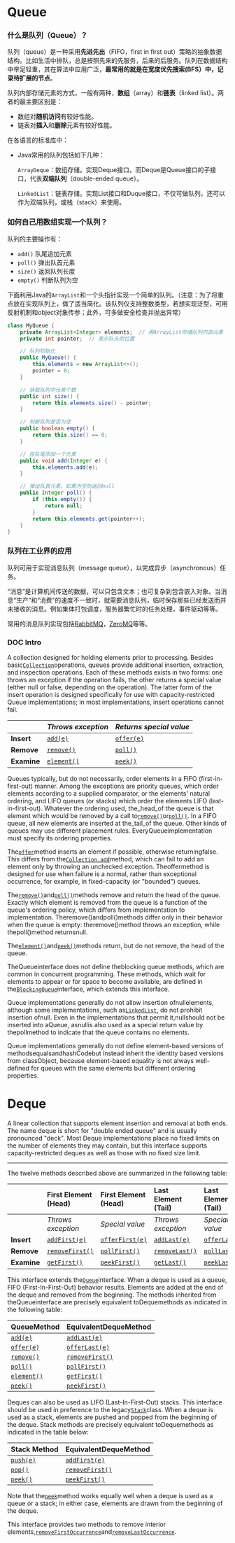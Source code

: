 # Queue

### 什么是队列（Queue）？

队列（queue）是一种采用**先进先出**（FIFO，first in first out）策略的抽象数据结构。比如生活中排队，总是按照先来的先服务，后来的后服务。队列在数据结构中举足轻重，其在算法中应用广泛，**最常用的就是在宽度优先搜索\(BFS）中，记录待扩展的节点**。

队列内部存储元素的方式，一般有两种，**数组**（array）和**链表**（linked list）。两者的最主要区别是：

* 数组对**随机访问**有较好性能。
* 链表对**插入**和**删除**元素有较好性能。

在各语言的标准库中：

* Java常用的队列包括如下几种：

  `ArrayDeque`：数组存储。实现Deque接口，而Deque是Queue接口的子接口，代表**双端队列**（double-ended queue）。

  `LinkedList`：链表存储。实现List接口和Duque接口，不仅可做队列，还可以作为双端队列，或栈（stack）来使用。

### 如何自己用数组实现一个队列？

队列的主要操作有：

* `add()`
  队尾追加元素
* `poll()`
  弹出队首元素
* `size()`
  返回队列长度
* `empty()`
  判断队列为空

下面利用Java的`ArrayList`和一个头指针实现一个简单的队列。（注意：为了将重点放在实现队列上，做了适当简化。该队列仅支持整数类型，若想实现泛型，可用反射机制和object对象传参；此外，可多做安全检查并抛出异常）

```java
class MyQueue {
    private ArrayList<Integer> elements;  // 用ArrayList存储队列内部元素
    private int pointer;  // 表示队头的位置

    // 队列初始化
    public MyQueue() {
        this.elements = new ArrayList<>();
        pointer = 0;
    }

    // 获取队列中元素个数
    public int size() {
        return this.elements.size() - pointer;
    }

    // 判断队列是否为空
    public boolean empty() {
        return this.size() == 0;
    }

    // 在队尾添加一个元素
    public void add(Integer e) {
        this.elements.add(e);
    }

    // 弹出队首元素，如果为空则返回null
    public Integer poll() {
        if (this.empty()) {
            return null;
        }
        return this.elements.get(pointer++);
    }
}
```

### 队列在工业界的应用

队列可用于实现消息队列（message queue），以完成异步（asynchronous）任务。

“消息”是计算机间传送的数据，可以只包含文本；也可复杂到包含嵌入对象。当消息“生产”和“消费”的速度不一致时，就需要消息队列，临时保存那些已经发送而并未接收的消息。例如集体打包调度，服务器繁忙时的任务处理，事件驱动等等。

常用的消息队列实现包括[RabbitMQ](http://www.rabbitmq.com/)，[ZeroMQ](http://zeromq.org/)等等。

### DOC Intro

A collection designed for holding elements prior to processing. Besides basic[`Collection`](https://docs.oracle.com/javase/7/docs/api/java/util/Collection.html)operations, queues provide additional insertion, extraction, and inspection operations. Each of these methods exists in two forms: one throws an exception if the operation fails, the other returns a special value \(either null or false, depending on the operation\). The latter form of the insert operation is designed specifically for use with capacity-restricted Queue implementations; in most implementations, insert operations cannot fail.

|  | _Throws exception_ | _Returns special value_ |
| :--- | :--- | :--- |
| **Insert** | [`add(e)`](https://docs.oracle.com/javase/7/docs/api/java/util/Queue.html#add%28E%29) | [`offer(e)`](https://docs.oracle.com/javase/7/docs/api/java/util/Queue.html#offer%28E%29) |
| **Remove** | [`remove()`](https://docs.oracle.com/javase/7/docs/api/java/util/Queue.html#remove%28%29) | [`poll()`](https://docs.oracle.com/javase/7/docs/api/java/util/Queue.html#poll%28%29) |
| **Examine** | [`element()`](https://docs.oracle.com/javase/7/docs/api/java/util/Queue.html#element%28%29) | [`peek()`](https://docs.oracle.com/javase/7/docs/api/java/util/Queue.html#peek%28%29) |

Queues typically, but do not necessarily, order elements in a FIFO \(first-in-first-out\) manner. Among the exceptions are priority queues, which order elements according to a supplied comparator, or the elements' natural ordering, and LIFO queues \(or stacks\) which order the elements LIFO \(last-in-first-out\). Whatever the ordering used, the\_head\_of the queue is that element which would be removed by a call to[`remove()`](https://docs.oracle.com/javase/7/docs/api/java/util/Queue.html#remove%28%29)or[`poll()`](https://docs.oracle.com/javase/7/docs/api/java/util/Queue.html#poll%28%29). In a FIFO queue, all new elements are inserted at the\_tail\_of the queue. Other kinds of queues may use different placement rules. EveryQueueimplementation must specify its ordering properties.

The[`offer`](https://docs.oracle.com/javase/7/docs/api/java/util/Queue.html#offer%28E%29)method inserts an element if possible, otherwise returningfalse. This differs from the[`Collection.add`](https://docs.oracle.com/javase/7/docs/api/java/util/Collection.html#add%28E%29)method, which can fail to add an element only by throwing an unchecked exception. Theoffermethod is designed for use when failure is a normal, rather than exceptional occurrence, for example, in fixed-capacity \(or "bounded"\) queues.

The[`remove()`](https://docs.oracle.com/javase/7/docs/api/java/util/Queue.html#remove%28%29)and[`poll()`](https://docs.oracle.com/javase/7/docs/api/java/util/Queue.html#poll%28%29)methods remove and return the head of the queue. Exactly which element is removed from the queue is a function of the queue's ordering policy, which differs from implementation to implementation. Theremove\(\)andpoll\(\)methods differ only in their behavior when the queue is empty: theremove\(\)method throws an exception, while thepoll\(\)method returnsnull.

The[`element()`](https://docs.oracle.com/javase/7/docs/api/java/util/Queue.html#element%28%29)and[`peek()`](https://docs.oracle.com/javase/7/docs/api/java/util/Queue.html#peek%28%29)methods return, but do not remove, the head of the queue.

TheQueueinterface does not define theblocking queue methods, which are common in concurrent programming. These methods, which wait for elements to appear or for space to become available, are defined in the[`BlockingQueue`](https://docs.oracle.com/javase/7/docs/api/java/util/concurrent/BlockingQueue.html)interface, which extends this interface.

Queue implementations generally do not allow insertion ofnullelements, although some implementations, such as[`LinkedList`](https://docs.oracle.com/javase/7/docs/api/java/util/LinkedList.html), do not prohibit insertion ofnull. Even in the implementations that permit it,nullshould not be inserted into aQueue, asnullis also used as a special return value by thepollmethod to indicate that the queue contains no elements.

Queue implementations generally do not define element-based versions of methodsequalsandhashCodebut instead inherit the identity based versions from classObject, because element-based equality is not always well-defined for queues with the same elements but different ordering properties.

# Deque

A linear collection that supports element insertion and removal at both ends. The name deque is short for "double ended queue" and is usually pronounced "deck". Most Deque implementations place no fixed limits on the number of elements they may contain, but this interface supports capacity-restricted deques as well as those with no fixed size limit.

---

The twelve methods described above are summarized in the following table:

|  | **First Element \(Head\)** | **First Element \(Head\)** | **Last Element \(Tail\)** | **Last Element \(Tail\)** |
| :--- | :--- | :--- | :--- | :--- |
|  | _Throws exception_ | _Special value_ | _Throws exception_ | _Special value_ |
| **Insert** | [`addFirst(e)`](https://docs.oracle.com/javase/7/docs/api/java/util/Deque.html#addFirst%28E%29) | [`offerFirst(e)`](https://docs.oracle.com/javase/7/docs/api/java/util/Deque.html#offerFirst%28E%29) | [`addLast(e)`](https://docs.oracle.com/javase/7/docs/api/java/util/Deque.html#addLast%28E%29) | [`offerLast(e)`](https://docs.oracle.com/javase/7/docs/api/java/util/Deque.html#offerLast%28E%29) |
| **Remove** | [`removeFirst()`](https://docs.oracle.com/javase/7/docs/api/java/util/Deque.html#removeFirst%28%29) | [`pollFirst()`](https://docs.oracle.com/javase/7/docs/api/java/util/Deque.html#pollFirst%28%29) | [`removeLast()`](https://docs.oracle.com/javase/7/docs/api/java/util/Deque.html#removeLast%28%29) | [`pollLast()`](https://docs.oracle.com/javase/7/docs/api/java/util/Deque.html#pollLast%28%29) |
| **Examine** | [`getFirst()`](https://docs.oracle.com/javase/7/docs/api/java/util/Deque.html#getFirst%28%29) | [`peekFirst()`](https://docs.oracle.com/javase/7/docs/api/java/util/Deque.html#peekFirst%28%29) | [`getLast()`](https://docs.oracle.com/javase/7/docs/api/java/util/Deque.html#getLast%28%29) | [`peekLast()`](https://docs.oracle.com/javase/7/docs/api/java/util/Deque.html#peekLast%28%29) |

This interface extends the[`Queue`](https://docs.oracle.com/javase/7/docs/api/java/util/Queue.html)interface. When a deque is used as a queue, FIFO \(First-In-First-Out\) behavior results. Elements are added at the end of the deque and removed from the beginning. The methods inherited from theQueueinterface are precisely equivalent toDequemethods as indicated in the following table:

| **QueueMethod** | **EquivalentDequeMethod** |
| :--- | :--- |
| [`add(e)`](https://docs.oracle.com/javase/7/docs/api/java/util/Queue.html#add%28E%29) | [`addLast(e)`](https://docs.oracle.com/javase/7/docs/api/java/util/Deque.html#addLast%28E%29) |
| [`offer(e)`](https://docs.oracle.com/javase/7/docs/api/java/util/Queue.html#offer%28E%29) | [`offerLast(e)`](https://docs.oracle.com/javase/7/docs/api/java/util/Deque.html#offerLast%28E%29) |
| [`remove()`](https://docs.oracle.com/javase/7/docs/api/java/util/Queue.html#remove%28%29) | [`removeFirst()`](https://docs.oracle.com/javase/7/docs/api/java/util/Deque.html#removeFirst%28%29) |
| [`poll()`](https://docs.oracle.com/javase/7/docs/api/java/util/Queue.html#poll%28%29) | [`pollFirst()`](https://docs.oracle.com/javase/7/docs/api/java/util/Deque.html#pollFirst%28%29) |
| [`element()`](https://docs.oracle.com/javase/7/docs/api/java/util/Queue.html#element%28%29) | [`getFirst()`](https://docs.oracle.com/javase/7/docs/api/java/util/Deque.html#getFirst%28%29) |
| [`peek()`](https://docs.oracle.com/javase/7/docs/api/java/util/Queue.html#peek%28%29) | [`peekFirst()`](https://docs.oracle.com/javase/7/docs/api/java/util/Deque.html#peek%28%29) |

Deques can also be used as LIFO \(Last-In-First-Out\) stacks. This interface should be used in preference to the legacy[`Stack`](https://docs.oracle.com/javase/7/docs/api/java/util/Stack.html)class. When a deque is used as a stack, elements are pushed and popped from the beginning of the deque. Stack methods are precisely equivalent toDequemethods as indicated in the table below:

| **Stack Method** | **EquivalentDequeMethod** |
| :--- | :--- |
| [`push(e)`](https://docs.oracle.com/javase/7/docs/api/java/util/Deque.html#push%28E%29) | [`addFirst(e)`](https://docs.oracle.com/javase/7/docs/api/java/util/Deque.html#addFirst%28E%29) |
| [`pop()`](https://docs.oracle.com/javase/7/docs/api/java/util/Deque.html#pop%28%29) | [`removeFirst()`](https://docs.oracle.com/javase/7/docs/api/java/util/Deque.html#removeFirst%28%29) |
| [`peek()`](https://docs.oracle.com/javase/7/docs/api/java/util/Deque.html#peek%28%29) | [`peekFirst()`](https://docs.oracle.com/javase/7/docs/api/java/util/Deque.html#peekFirst%28%29) |

Note that the[`peek`](https://docs.oracle.com/javase/7/docs/api/java/util/Deque.html#peek%28%29)method works equally well when a deque is used as a queue or a stack; in either case, elements are drawn from the beginning of the deque.

This interface provides two methods to remove interior elements,[`removeFirstOccurrence`](https://docs.oracle.com/javase/7/docs/api/java/util/Deque.html#removeFirstOccurrence%28java.lang.Object%29)and[`removeLastOccurrence`](https://docs.oracle.com/javase/7/docs/api/java/util/Deque.html#removeLastOccurrence%28java.lang.Object%29).

